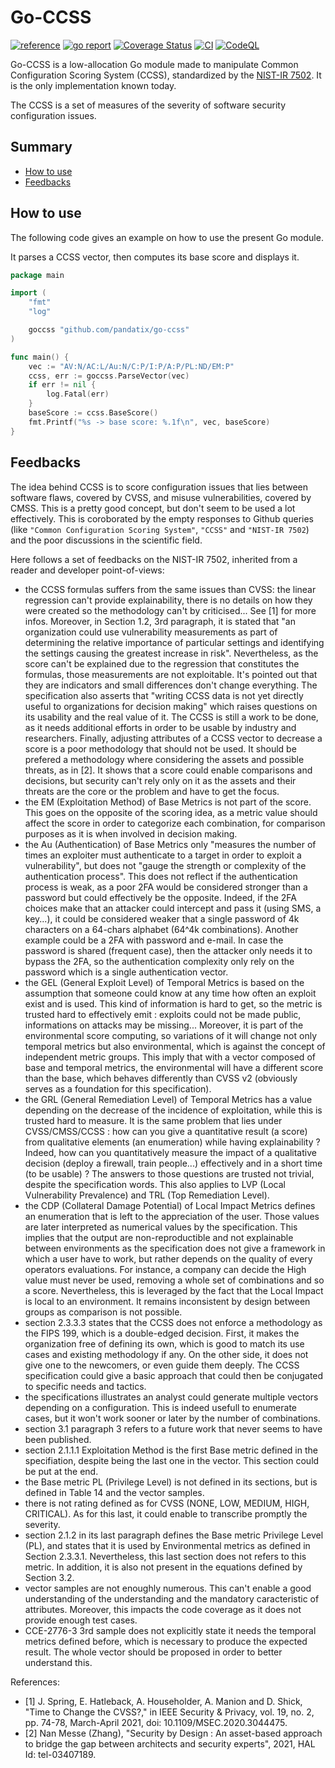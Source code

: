 # Go-CCSS

[![reference](https://godoc.org/github.com/pandatix/go-ccss/v5?status.svg=)](https://pkg.go.dev/github.com/pandatix/go-ccss)
[![go report](https://goreportcard.com/badge/github.com/pandatix/go-ccss)](https://goreportcard.com/report/github.com/pandatix/go-ccss)
[![Coverage Status](https://coveralls.io/repos/github/pandatix/go-ccss/badge.svg?branch=master)](https://coveralls.io/github/pandatix/go-ccss?branch=master)
[![CI](https://github.com/pandatix/go-ccss/actions/workflows/ci.yaml/badge.svg)](https://github.com/pandatix/go-ccss/actions?query=workflow%3Aci+)
[![CodeQL](https://github.com/pandatix/go-ccss/actions/workflows/codeql-analysis.yml/badge.svg)](https://github.com/pandatix/go-ccss/actions/workflows/codeql-analysis.yml)

Go-CCSS is a low-allocation Go module made to manipulate Common Configuration Scoring System (CCSS), standardized by the [NIST-IR 7502](https://csrc.nist.gov/publications/detail/nistir/7502/final). It is the only implementation known today.

The CCSS is a set of measures of the severity of software security configuration issues.

## Summary

 - [How to use](#how-to-use)
 - [Feedbacks](#feedbacks)

## How to use

The following code gives an example on how to use the present Go module.

It parses a CCSS vector, then computes its base score and displays it.

```go
package main

import (
	"fmt"
	"log"

	goccss "github.com/pandatix/go-ccss"
)

func main() {
	vec := "AV:N/AC:L/Au:N/C:P/I:P/A:P/PL:ND/EM:P"
	ccss, err := goccss.ParseVector(vec)
	if err != nil {
		log.Fatal(err)
	}
	baseScore := ccss.BaseScore()
	fmt.Printf("%s -> base score: %.1f\n", vec, baseScore)
}
```

## Feedbacks

The idea behind CCSS is to score configuration issues that lies between software flaws, covered by CVSS, and misuse vulnerabilities, covered by CMSS. This is a pretty good concept, but don't seem to be used a lot effectively. This is coroborated by the empty responses to Github queries (like `"Common Configuration Scoring System"`, `"CCSS"` and `"NIST-IR 7502`) and the poor discussions in the scientific field.

Here follows a set of feedbacks on the NIST-IR 7502, inherited from a reader and developer point-of-views:
 - the CCSS formulas suffers from the same issues than CVSS: the linear regression can't provide explainability, there is no details on how they were created so the methodology can't by criticised... See [1] for more infos. Moreover, in Section 1.2, 3rd paragraph, it is stated that "an organization could use vulnerability measurements as part of determining the relative importance of particular settings and identifying the settings causing the greatest increase in risk". Nevertheless, as the score can't be explained due to the regression that constitutes the formulas, those measurements are not exploitable. It's pointed out that they are indicators and small differences don't change everything. The specification also asserts that "writing CCSS data is not yet directly useful to organizations for decision making" which raises questions on its usability and the real value of it. The CCSS is still a work to be done, as it needs additional efforts in order to be usable by industry and researchers. Finally, adjusting attributes of a CCSS vector to decrease a score is a poor methodology that should not be used. It should be prefered a methodology where considering the assets and possible threats, as in [2]. It shows that a score could enable comparisons and decisions, but security can't rely only on it as the assets and their threats are the core or the problem and have to get the focus.
 - the EM (Exploitation Method) of Base Metrics is not part of the score. This goes on the opposite of the scoring idea, as a metric value should affect the score in order to categorize each combination, for comparison purposes as it is when involved in decision making.
 - the Au (Authentication) of Base Metrics only "measures the number of times an exploiter must authenticate to a target in
order to exploit a vulnerability", but does not "gauge the strength or complexity of the authentication process". This does not reflect if the authentication process is weak, as a poor 2FA would be considered stronger than a password but could effectively be the opposite. Indeed, if the 2FA choices make that an attacker could intercept and pass it (using SMS, a key...), it could be considered weaker that a single password of 4k characters on a 64-chars alphabet (64^4k combinations).
Another example could be a 2FA with password and e-mail. In case the password is shared (frequent case), then the attacker only needs it to bypass the 2FA, so the authentication complexity only rely on the password which is a single authentication vector.
 - the GEL (General Exploit Level) of Temporal Metrics is based on the assumption that someone could know at any time how often an exploit exist and is used. This kind of information is hard to get, so the metric is trusted hard to effectively emit : exploits could not be made public, informations on attacks may be missing...
Moreover, it is part of the environmental score computing, so variations of it will change not only temporal metrics but also environmental, which is against the concept of independent metric groups. This imply that with a vector composed of base and temporal metrics, the environmental will have a different score than the base, which behaves differently than CVSS v2 (obviously serves as a foundation for this specification).
 - the GRL (General Remediation Level) of Temporal Metrics has a value depending on the decrease of the incidence of exploitation, while this is trusted hard to measure. It is the same problem that lies under CVSS/CMSS/CCSS : how can you give a quantitative result (a score) from qualitative elements (an enumeration) while having explainability ? Indeed, how can you quantitatively measure the impact of a qualitative decision (deploy a firewall, train people...) effectively and in a short time (to be usable) ? The answers to those questions are trusted not trivial, despite the specification words. This also applies to LVP (Local Vulnerability Prevalence) and TRL (Top Remediation Level).
 - the CDP (Collateral Damage Potential) of Local Impact Metrics defines an enumeration that is left to the appreciation of the user. Those values are later interpreted as numerical values by the specification. This implies that the output are non-reproductible and not explainable between environments as the specification does not give a framework in which a user have to work, but rather depends on the quality of every operators evaluations. For instance, a company can decide the High value must never be used, removing a whole set of combinations and so a score. Nevertheless, this is leveraged by the fact that the Local Impact is local to an environment. It remains inconsistent by design between groups as comparison is not possible.
 - section 2.3.3.3 states that the CCSS does not enforce a methodology as the FIPS 199, which is a double-edged decision. First, it makes the organization free of defining its own, which is good to match its use cases and existing methodology if any. On the other side, it does not give one to the newcomers, or even guide them deeply. The CCSS specification could give a basic approach that could then be conjugated to specific needs and tactics.
 - the specifications illustrates an analyst could generate multiple vectors depending on a configuration. This is indeed usefull to enumerate cases, but it won't work sooner or later by the number of combinations.
 - section 3.1 paragraph 3 refers to a future work that never seems to have been published.
 - section 2.1.1.1 Exploitation Method is the first Base metric defined in the specifiation, despite being the last one in the vector. This section could be put at the end.
 - the Base metric PL (Privilege Level) is not defined in its sections, but is defined in Table 14 and the vector samples.
 - there is not rating defined as for CVSS (NONE, LOW, MEDIUM, HIGH, CRITICAL). As for this last, it could enable to transcribe promptly the severity.
 - section 2.1.2 in its last paragraph defines the Base metric Privilege Level (PL), and states that it is used by Environmental metrics as defined in Section 2.3.3.1. Nevertheless, this last section does not refers to this metric. In addition, it is also not present in the equations defined by Section 3.2.
 - vector samples are not enoughly numerous. This can't enable a good understanding of the understanding and the mandatory caracteristic of attributes. Moreover, this impacts the code coverage as it does not provide enough test cases.
 - CCE-2776-3 3rd sample does not explicitly state it needs the temporal metrics defined before, which is necessary to produce the expected result. The whole vector should be proposed in order to better understand this.

References:
 - [1] J. Spring, E. Hatleback, A. Householder, A. Manion and D. Shick, "Time to Change the CVSS?," in IEEE Security & Privacy, vol. 19, no. 2, pp. 74-78, March-April 2021, doi: 10.1109/MSEC.2020.3044475.
 - [2] Nan Messe (Zhang), "Security by Design : An asset-based approach to bridge the gap between architects and security experts", 2021, HAL Id: tel-03407189.
